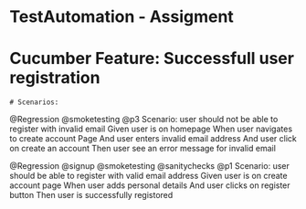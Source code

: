 # TestAutomation - Assigment

# Cucumber Feature: Successfull user registration
    # Scenarios:
  @Regression @smoketesting @p3
  Scenario: user should not be able to register with invalid email
    Given user is on homepage
		When user navigates to create account Page
		And user enters invalid email address
		And user click on create an account
		Then user see an error message for invalid email	
		
  @Regression @signup @smoketesting @sanitychecks @p1
	Scenario: user should be able to register with valid email address
    Given user is on create account page
		When user adds personal details
		And user clicks on register button
		Then user is successfully registored
